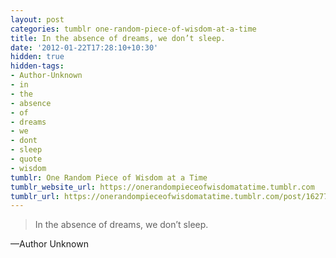 ```yaml
---
layout: post
categories: tumblr one-random-piece-of-wisdom-at-a-time
title: In the absence of dreams, we don’t sleep.
date: '2012-01-22T17:28:10+10:30'
hidden: true
hidden-tags:
- Author-Unknown
- in
- the
- absence
- of
- dreams
- we
- dont
- sleep
- quote
- wisdom
tumblr: One Random Piece of Wisdom at a Time
tumblr_website_url: https://onerandompieceofwisdomatatime.tumblr.com
tumblr_url: https://onerandompieceofwisdomatatime.tumblr.com/post/16277452013/in-the-absence-of-dreams-we-dont-sleep
---
```

> In the absence of dreams, we don’t sleep.

—Author Unknown
